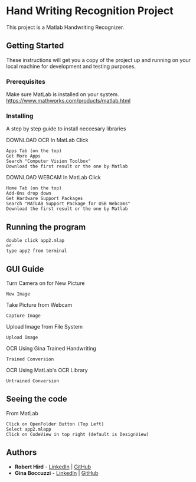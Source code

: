 # Hand Writing Recognition Project

This project is a Matlab Handwriting Recognizer. 

## Getting Started

These instructions will get you a copy of the project up and running on your local machine for development and testing purposes.

### Prerequisites

Make sure MatLab is installed on your system. 
https://www.mathworks.com/products/matlab.html


### Installing

A step by step guide to install neccesary libraries

DOWNLOAD OCR
In MatLab
Click
```
Apps Tab (on the top)
Get More Apps
Search "Computer Vision Toolbox"
Download the first result or the one by Matlab
```

DOWNLOAD WEBCAM
In MatLab
Click
```
Home Tab (on the top)
Add-Ons drop down
Get Hardware Support Packages
Search "MATLAB Support Package for USB Webcams"
Download the first result or the one by Matlab
```

## Running the program

```
double click app2.mlap 
or
type app2 from terminal
```

## GUI Guide

Turn Camera on for New Picture
```
New Image
```
Take Picture from Webcam
```
Capture Image
```
Upload Image from File System
```
Upload Image
```
OCR Using Gina Trained Handwriting
```
Trained Conversion
```
OCR Using MatLab's OCR Library
```
Untrained Conversion
```


## Seeing the code
From MatLab

```
Click on OpenFolder Button (Top Left)
Select app2.mlapp
Click on CodeView in top right (default is DesignView)
```


## Authors

* **Robert Hird**  - [LinkedIn](https://www.linkedin.com/in/robert-hird/) | [GitHub](https://github.com/HirdrWit)
* **Gina Boccuzzi**  - [LinkedIn](https://www.linkedin.com/in/ginaboccuzzi/) | [GitHub](https://github.com/boccuzzig)

